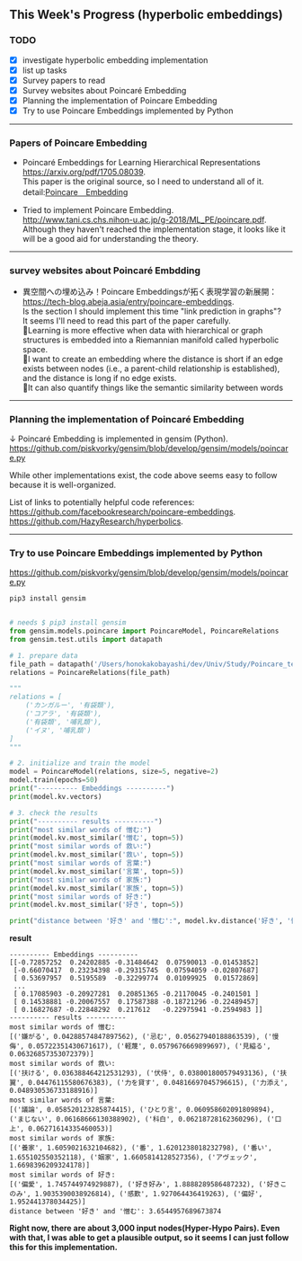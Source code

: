 ## This Week's Progress (hyperbolic embeddings)

### **TODO**
- [x] investigate hyperbolic embedding implementation
- [x] list up tasks
- [x] Survey papers to read
- [x] Survey websites about Poincaré Embedding
- [x] Planning the implementation of Poincare Embedding
- [x] Try to use Poincare Embeddings implemented by Python

---

### **Papers of Poincare Embedding**
- Poincaré Embeddings for
Learning Hierarchical Representations  
https://arxiv.org/pdf/1705.08039.   
This paper is the original source, so I need to understand all of it.    
detail:[Poincare＿Embedding](/docs/Poincare_Embedding.md)

- Tried to implement Poincare Embedding.   
http://www.tani.cs.chs.nihon-u.ac.jp/g-2018/ML_PE/poincare.pdf.   
Although they haven't reached the implementation stage, it looks like it will be a good aid for understanding the theory.

---
### **survey websites about Poincaré Embdding**
- 異空間への埋め込み！Poincare Embeddingsが拓く表現学習の新展開：    
https://tech-blog.abeja.asia/entry/poincare-embeddings.   
Is the section I should implement this time "link prediction in graphs"?    
It seems I'll need to read this part of the paper carefully.  
🌟Learning is more effective when data with hierarchical or graph structures is embedded into a Riemannian manifold called hyperbolic space.         
🌟I want to create an embedding where the distance is short if an edge exists between nodes (i.e., a parent-child relationship is established), and the distance is long if no edge exists.          
🌟It can also quantify things like the semantic similarity between words

---
### **Planning the implementation of Poincaré Embedding**
↓ Poincaré Embedding is implemented in gensim (Python).       
https://github.com/piskvorky/gensim/blob/develop/gensim/models/poincare.py

While other implementations exist, the code above seems easy to follow because it is well-organized.
 
List of links to potentially helpful code references:        
https://github.com/facebookresearch/poincare-embeddings.     
https://github.com/HazyResearch/hyperbolics.    

---
### **Try to use Poincare Embeddings implemented by Python**
https://github.com/piskvorky/gensim/blob/develop/gensim/models/poincare.py

```bash
pip3 install gensim
```

```python

# needs $ pip3 install gensim
from gensim.models.poincare import PoincareModel, PoincareRelations
from gensim.test.utils import datapath

# 1. prepare data
file_path = datapath('/Users/honokakobayashi/dev/Univ/Study/Poincare_test/tree.edges')
relations = PoincareRelations(file_path)

"""
relations = [
    ('カンガルー', '有袋類'),
    ('コアラ', '有袋類'),
    ('有袋類', '哺乳類'),
    ('イヌ', '哺乳類')
]
"""

# 2. initialize and train the model
model = PoincareModel(relations, size=5, negative=2)
model.train(epochs=50)
print("---------- Embeddings ----------")
print(model.kv.vectors)

# 3. check the results
print("---------- results ----------")
print("most similar words of 憎む:")
print(model.kv.most_similar('憎む', topn=5))
print("most similar words of 救い:")
print(model.kv.most_similar('救い', topn=5))
print("most similar words of 言葉:")
print(model.kv.most_similar('言葉', topn=5))
print("most similar words of 家族:")
print(model.kv.most_similar('家族', topn=5))
print("most similar words of 好き:")
print(model.kv.most_similar('好き', topn=5))

print("distance between '好き' and '憎む':", model.kv.distance('好き', '憎む'))
```

**result**
```
---------- Embeddings ----------
[[-0.72857252  0.24202885 -0.31484642  0.07590013 -0.01453852]
 [-0.66070417  0.23234398 -0.29315745  0.07594059 -0.02807687]
 [ 0.53697957  0.5195589  -0.32299774  0.01099925  0.01572869]
 ...
 [ 0.17085903 -0.20927281  0.20851365 -0.21170045 -0.2401501 ]
 [ 0.14538881 -0.20067557  0.17587388 -0.18721296 -0.22489457]
 [ 0.16827687 -0.22848292  0.217612   -0.22975941 -0.2594983 ]]
---------- results ----------
most similar words of 憎む:
[('嫌がる', 0.04288574847897562), ('忌む', 0.05627940188863539), ('慢侮', 0.05722351430671617), ('軽蔑', 0.0579676669899697), ('見縊る', 0.06326857353072379)]
most similar words of 救い:
[('扶ける', 0.036388464212531293), ('伏侍', 0.038001800579493136), ('扶翼', 0.04476115580676383), ('力を貸す', 0.04816697045796615), ('力添え', 0.048930536733188916)]
most similar words of 言葉:
[('議論', 0.058520123285874415), ('ひとり言', 0.060958602091809894), ('まじない', 0.06168666130388902), ('科白', 0.06218728162360296), ('口上', 0.06271614335460053)]
most similar words of 家族:
[('養家', 1.6059021632104682), ('番', 1.6201238018232798), ('番い', 1.655102550352118), ('姻家', 1.6605814128527356), ('アヴェック', 1.6698396209324178)]
most similar words of 好き:
[('偏愛', 1.745744974929887), ('好き好み', 1.8888289586487232), ('好きこのみ', 1.9035390038926814), ('感歎', 1.927064436419263), ('偏好', 1.952441378034425)]
distance between '好き' and '憎む': 3.6544957689673874
```

**Right now, there are about 3,000 input nodes(Hyper-Hypo Pairs). Even with that, I was able to get a plausible output, so it seems I can just follow this for this implementation.**
